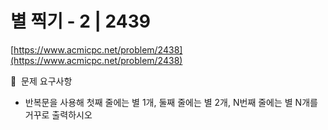 # 별 찍기 - 2 | 2439

[https://www.acmicpc.net/problem/2438](https://www.acmicpc.net/problem/2438)

🙏  문제 요구사항

- 반복문을 사용해 첫째 줄에는 별 1개, 둘째 줄에는 별 2개, N번째 줄에는 별 N개를 거꾸로 출력하시오